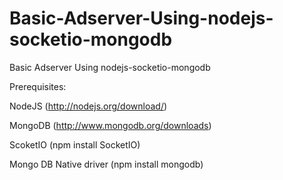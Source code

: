 Basic-Adserver-Using-nodejs-socketio-mongodb
============================================

Basic Adserver Using nodejs-socketio-mongodb

Prerequisites:

NodeJS (http://nodejs.org/download/)

MongoDB (http://www.mongodb.org/downloads)

ScoketIO (npm install SocketIO)

Mongo DB Native driver (npm install mongodb)
